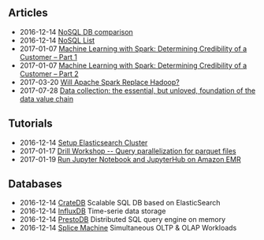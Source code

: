 ## Articles
*   2016-12-14 [NoSQL DB comparison](https://kkovacs.eu/cassandra-vs-mongodb-vs-couchdb-vs-redis)
*   2016-12-14 [NoSQL List](http://nosql-database.org/)
*   2017-01-07 [Machine Learning with Spark: Determining Credibility of a Customer – Part 1](https://acadgild.com/blog/machine-learning-spark-determining-credibility-customer-part-1/)
*   2017-01-07 [Machine Learning with Spark: Determining Credibility of a Customer – Part 2](https://acadgild.com/blog/machine-learning-with-spark-determining-credibility-of-a-customer-part-2/)
*   2017-03-20 [Will Apache Spark Replace Hadoop?](https://acadgild.com/blog/will-apache-spark-replace-hadoop/)
*   2017-07-28 [Data collection: the essential, but unloved, foundation of the data value chain](https://snowplowanalytics.com/blog/2017/01/16/data-collection-the-essential-but-unloved-foundation-of-the-data-value-chain/)

## Tutorials
*   2016-12-14 [Setup Elasticsearch Cluster](https://www.digitalocean.com/community/tutorials/how-to-set-up-a-production-elasticsearch-cluster-on-ubuntu-14-04)
*   2017-01-17 [Drill Workshop -- Query parallelization for parquet files](http://www.openkb.info/2015/07/drill-workshop-query-parallelization.html)
*   2017-01-19 [Run Jupyter Notebook and JupyterHub on Amazon EMR](https://aws.amazon.com/blogs/big-data/running-jupyter-notebook-and-jupyterhub-on-amazon-emr/)

## Databases
*   2016-12-14 [CrateDB](https://crate.io/overview/) Scalable SQL DB based on ElasticSearch
*   2016-12-14 [InfluxDB](https://www.influxdata.com/time-series-platform/influxdb/) Time-serie data storage
*   2016-12-14 [PrestoDB](https://prestodb.io/) Distributed SQL query engine on memory
*   2016-12-14 [Splice Machine](http://www.splicemachine.com/product/features/) Simultaneous OLTP & OLAP Workloads
